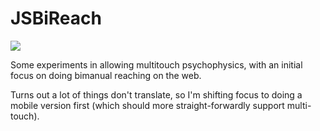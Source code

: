 # JSBiReach

<a href="https://zenhub.com"><img
src="https://raw.githubusercontent.com/ZenHubIO/support/master/zenhub-badge.png"></a>

Some experiments in allowing multitouch psychophysics, with an initial
focus on doing bimanual reaching on the web.

Turns out a lot of things don't translate, so I'm shifting focus to doing a
mobile version first (which should more straight-forwardly support
multi-touch).
